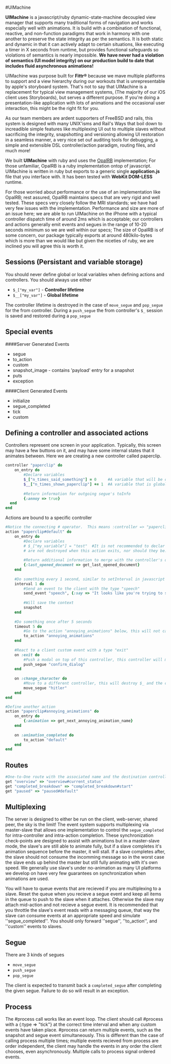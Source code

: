 #UIMachine

**UIMachine** is a javascript/ruby dynamic-state-machine decoupled view manager that supports many traditional forms of navigation and works especially well with animations. It is build with a combination of functional, reactive, and non-function paradigms that work in harmony with one another to preserve the state integrity as per the semantics.  It is both static and dynamic in that it can actively adapt to certain situations, like executing a timer in X seconds from runtime, but provides functional safeguards so violations of semantics is nearly impossible. **We have never had a violation of semantics (UI model integrity) on our production build to date that includes fluid asynchronous animations!**

UIMachine was purpose built for **Fittr®**  because we mave multiple platforms to support and a view hierarchy during our workouts that is unrepresentable by apple's storyboard system.  That's not to say that UIMachine is a replacement for typical view management systems, (The majority of our iOS client uses Storyboards), but serves a different purpose.  If you're doing a presentation-like application with lots of animations and the occasional user interaction, this might be the right fit for you.

As our team members are ardent supporters of FreeBSD and rails, this system is designed with many UNIX'isms and Rail's Ways that boil down to increadible simple features like multiplexing UI out to multiple slaves without sacrificing the integrity, snapshotting and versioning allowing UI restoration in a seamless manner, a very nice set ouf auditing tools for debugging, a simple and extensible DSL controller/action paradigm, routing files, and much more!  

We built **UIMachine** with ruby and uses the [OpalRB](http://opalrb.org) implementation; For those unfamiliar, OpalRB is a ruby implementation ontop of javascript.  UIMachine is written in ruby but exports to a generic single **application.js** file that you interface with.  It has been tested with **WebKit DOM-LESS** runtime.

For those worried about performance or the use of an implementation like OpalRB; rest assured, OpalRB maintains specs that are very rigid and well tested.  These specs very closely follow the MRI standards; we have had very few issues with the implementation.  Performance and size are more of an issue here; we are able to run UIMachine on the iPhone with a typical controller dispatch time of around 2ms which is acceptable; our controllers and actions generally emit events and segues in the range of 10-20 seconds minimum so we are well within our specs; The size of OpalRB is of some concern, our package typically exports at around 480kilo-bytes which is more than we would like but given the niceties of ruby, we are inclined you will agree this is worth it.

## Sessions (Persistant and variable storage)
You should never define global or local variables when defining actions and controllers.  You should always use either 

  - `$_["my_var"]` - **Controller lifetime**
  - `$__["my_var"]` - **Global lifetime**

The controller lifetime is destroyed in the case of ``move_segue`` and ``pop_segue`` for the from controller.  During a ``push_segue`` the from controller's `$_` session is saved and restored during a ``pop_segue``

## Special events

####Server Generated Events
 - segue
 - to_action
 - custom
 - snapshot_image - contains 'payload' entry for a snapshot
 - puts
 - exception

####Client Generated Events
 - initialize
 - segue_completed
 - tick
 - custom

## Defining a controller and associated actions

Controllers represent one screen in your application.  Typically, this screen may have a few buttons on it, and may have some internal states that it animates between.  Here we are creating a new controller called paperclip.

```ruby
controller "paperclip" do
	on_entry do
		#Declare variables
		$_["n_times_said_something"] = 0     #A variable that will be destroyed when this controller is changed with a move_segue operation
		$__["n_times_shown_paperclip"] += 1  #A variable that is global to the app
		
		#Return information for outgoing segue's toInfo
		{:annoy => true}
  end
end
```

Actions are bound to a specific controller

```ruby
#Notice the connecting # operator.  This means :controller => "paperclip", :action => "default"
action "paperclip#default" do
	on_entry do
		#Declare variables
		# $_["my_variable"] = "test"  #It is not recommended to declar variables here, they have the same scope and lifetime as the controller on_entry and 
		# are not destroyed when this action exits, nor should they be.
		
		#Return additional information to merge with the controller's on_entry
		{:last_opened_document => get_last_opened_document}
	end
	
	#Do something every 1 second, similar to setInterval in javascript
	interval 1 do
		#Send an event to the client with the type "speech"
		send_event "speech", {:say => "It looks like you're trying to save a document"}
		
		#Will save the context
		snapshot
	end
	
	#Do something once after 5 seconds
	timeout 5 do
		#Go to the action "annoying_animations" below, this will not call the on_entry of the annoying_animations.
		to_action "annoying_animations"
	end
	
	#React to a client custom event with a type "exit"
	on :exit do
		#Push a modal on top of this controller, this controller will maintain it's session information in $_ although it will be un-accessible to the pushed controller
		push_segue "confirm_dialog"
	end
	
	on :change_character do
		#Move to a different controller, this will destroy $_ and the client should actually remove the controller
		move_segue "hitler"
	end
end

#Define another action
action "paperclip#annoying_animations" do
	on_entry do
		{:animation => get_next_annoying_animation_name}
	end
	
	on :animation_completed do
		to_action "default"
	end
end
```

## Routes

```ruby
#One-to-One route with the associated name and the destination controller and actions
get "overview" => "overview#current_status"
get "completed_breakdown" => "completed_breakdown#start"
get "paused" => "paused#default"
```

## Multiplexing
The server is designed to either be run on the client, web-server, shared peer, the sky is the limit!  The event system supports multiplexing via master-slave that allows one implementation to control the ``segue_completed`` for intra-controller and intra-action completion.  These synchronization check-points are designed to assist with animations but in a master-slave mode, the slave's are still able to animate fully, but if a slave completes it's animation sequence before the master, it will stall.  If a slave completes after, the slave should not consume the incomming message so in the worst case the slave ends up behind the master but still fully animating with it's own speed.  We generally use slave's under no-animation as many UI platforms we develop on have very few guarantees on synchronization when animations are used.

You will have to queue events that are recieved if you are multiplexing to a slave.  Reset the queue when you recieve a segue event and keep all items in the queue to push to the slave when it attaches.  Otherwise the slave may attach mid-action and not recieve a segue event.  It is recommended that you throttle the slave's event reads with a messaging queue, that way the slave can consume events at an appropriate speed and simulate ''segue_completed''.  You should only forward ''segue'', ''to_action'', and ''custom'' events to slaves.

## Segue

There are 3 kinds of segues

 - ``move_segue``
 - ``push_segue``
 - ``pop_segue``

The client is expected to transmit back a ``completed_segue`` after completing the given segue.  Failure to do so will result in an exception.

## Process
The #process call works like an event loop.  The client should call #process with a {:type => "tick"} at the correct time interval and when any custom events have taken place.  #process can return multiple events, such as the snapshot and segue event simultaneously.  This is different than the case of calling process multiple times; multiple events recieved from process are order independent, the client may handle the events in any order the client chooses, even asynchronously.  Multiple calls to process signal ordered events.
